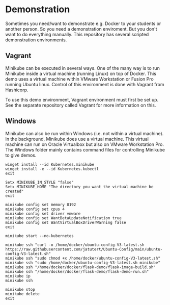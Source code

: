 # Demonstration

Sometimes you need/want to demonstrate e.g. Docker to your students or another person. 
So you need a demonstration enviroment. But you don't want to do everything manually. 
This repository has several scripted demonstration environments. 

## Vagrant

Minikube can be executed in several ways. 
One of the many way is to run Minikube inside a virtual machine (running Linux) on top of Docker. 
This demo uses a virtual machine within VMware Workstation or Fusion Pro running Ubuntu linux. 
Control of this environment is done with Vagrant from Hashicorp. 

To use this demo environment, Vagrant environment must first be set up. 
See the separate repository called Vagrant for more information on this. 

## Windows

Minikube can also be run within Windows (i.e. not within a virtual machine). 
In the background, Minikube does use a virtual machine. 
This virtual machine can run on Oracle Virtualbox but also on VMware Workstation Pro. 
The Windows folder mainly contains command files for controlling Minikube to give demos. 

```shell
winget install --id Kubernetes.minikube
winget install -e --id Kubernetes.kubectl
exit
```

```shell
Setx MINIKUBE_IN_STYLE "false"
Setx MINIKUBE_HOME "The directory you want the virtual machine be created"
exit
```

```shell
minikube config set memory 8192
minikube config set cpus 4 
minikube config set driver vmware 
minikube config set WantBetaUpdateNotification true
minikube config set WantVirtualBoxDriverWarning false
exit
```

```shell
minikube start --no-kubernetes
```

```shell
minikube ssh "curl -o /home/docker/ubuntu-config-V3-latest.sh https://raw.githubusercontent.com/jatutert/Ubuntu-Config/main/ubuntu-config-V3-latest.sh"
minikube ssh "sudo chmod +x /home/docker/ubuntu-config-V3-latest.sh"
minikube ssh "sudo /home/docker/ubuntu-config-V3-latest.sh minikube"
minikube ssh "/home/docker/docker/flask-demo/flask-image-build.sh"
minikube ssh "/home/docker/docker/flask-demo/flask-demo-run.sh"
minikube ip
minikube ssh
```

```shell
minikube stop
minikube delete
exit
```